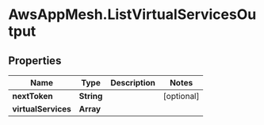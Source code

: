 # AwsAppMesh.ListVirtualServicesOutput

## Properties

Name | Type | Description | Notes
------------ | ------------- | ------------- | -------------
**nextToken** | **String** |  | [optional] 
**virtualServices** | **Array** |  | 


